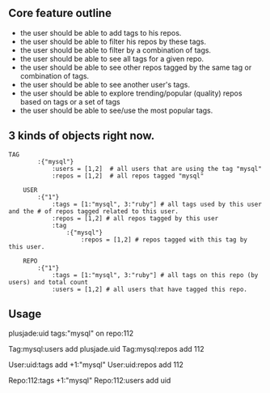 
## Core feature outline

- the user should be able to add tags to his repos.
- the user should be able to filter his repos by these tags.
- the user should be able to filter by a combination of tags.
- the user should be able to see all tags for a given repo.
- the user should be able to see other repos tagged by the same tag or combination of tags.
- the user should be able to see another user's tags.
- the user should be able to explore trending/popular (quality) repos based on tags or a set of tags
- the user should be able to see/use the most popular tags.

## 3 kinds of objects right now.

    TAG
			:{"mysql"}
				:users = [1,2]  # all users that are using the tag "mysql"
				:repos = [1,2]  # all repos tagged "mysql"
		
		USER
			:{"1"}
				:tags = [1:"mysql", 3:"ruby"] # all tags used by this user and the # of repos tagged related to this user.
				:repos = [1,2] # all repos tagged by this user
				:tag
					:{"mysql"}
					 	:repos = [1,2] # repos tagged with this tag by this user.
		
		REPO
			:{"1"}
				:tags = [1:"mysql", 3:"ruby"] # all tags on this repo (by users) and total count
				:users = [1,2] # all users that have tagged this repo.
			
			
## Usage

plusjade:uid tags:"mysql" on repo:112 



Tag:mysql:users add plusjade.uid
Tag:mysql:repos add 112

User:uid:tags add +1:"mysql"
User:uid:repos add 112

Repo:112:tags  +1:"mysql"
Repo:112:users add uid



			